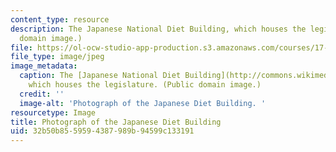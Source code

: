 ```yaml
---
content_type: resource
description: The Japanese National Diet Building, which houses the legislature. (Public
  domain image.)
file: https://ol-ocw-studio-app-production.s3.amazonaws.com/courses/17-537-politics-and-policy-in-contemporary-japan-spring-2009/32b50b8559594387989b94599c133191_17-537s09-th.jpg
file_type: image/jpeg
image_metadata:
  caption: The [Japanese National Diet Building](http://commons.wikimedia.org/wiki/File:Japanese_national_diet_building.jpg),
    which houses the legislature. (Public domain image.)
  credit: ''
  image-alt: 'Photograph of the Japanese Diet Building. '
resourcetype: Image
title: Photograph of the Japanese Diet Building
uid: 32b50b85-5959-4387-989b-94599c133191
---
```

